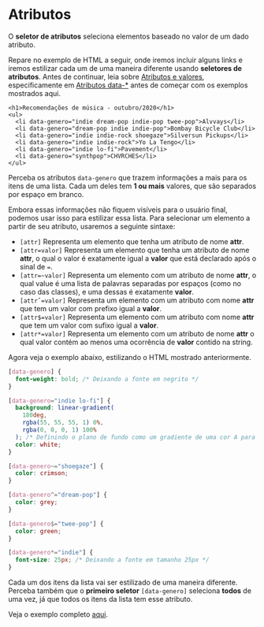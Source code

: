 # Atributos

O **seletor de atributos** seleciona elementos baseado no valor de um dado atributo.

Repare no exemplo de HTML a seguir, onde iremos incluir alguns links e iremos estilizar cada um de uma maneira diferente usando **seletores de atributos**. Antes de continuar, leia sobre [Atributos e valores](../../html/atributos-e-valores.md), especificamente em [Atributos data-\*](../../html/atributos-e-valores.md#atributos-data) antes de começar com os exemplos mostrados aqui.

```markup
<h1>Recomendações de música - outubro/2020</h1>
<ul>
  <li data-genero="indie dream-pop indie-pop twee-pop">Alvvays</li>
  <li data-genero="dream-pop indie indie-pop">Bombay Bicycle Club</li>
  <li data-genero="indie indie-rock shoegaze">Silversun Pickups</li>
  <li data-genero="indie indie-rock">Yo La Tengo</li>
  <li data-genero="indie lo-fi">Pavement</li>
  <li data-genero="synthpop">CHVRCHES</li>
</ul>
```

Perceba os atributos `data-genero` que trazem informações a mais para os itens de uma lista. Cada um deles tem **1 ou mais** valores, que são separados por espaço em branco.

Embora essas informações não fiquem visíveis para o usuário final, podemos usar isso para estilizar essa lista. Para selecionar um elemento a partir de seu atributo, usaremos a seguinte sintaxe:

* `[attr]` Representa um elemento que tenha um atributo de nome **attr**.
* `[attr=valor]` Representa um elemento que tenha um atributo de nome **attr**, o qual o valor é exatamente igual a **valor** que está declarado após o sinal de `=`.
* `[attr=~valor]` Representa um elemento com um atributo de nome **attr**, o qual value é uma lista de palavras separadas por espaços (como no caso das classes), e uma dessas é exatamente **valor**.
* `[attrˆ=valor]` Representa um elemento com um atributo com nome **attr** que tem um valor com prefixo igual a **valor**.
* `[attr$=valor]` Representa um elemento com um atributo com nome **attr** que tem um valor com sufixo igual a **valor**.
* `[attr*=valor]` Representa um elemento com um atributo de nome **attr** o qual valor contém ao menos uma ocorrência de **valor** contido na string.

Agora veja o exemplo abaixo, estilizando o HTML mostrado anteriormente.

```css
[data-genero] {
  font-weight: bold; /* Deixando a fonte em negrito */
}

[data-genero="indie lo-fi"] {
  background: linear-gradient(
    180deg,
    rgba(55, 55, 55, 1) 0%,
    rgba(0, 0, 0, 1) 100%
  ); /* Definindo o plano de fundo como um gradiente de uma cor A para uma B */
  color: white;
}

[data-genero~="shoegaze"] {
  color: crimson;
}

[data-genero^="dream-pop"] {
  color: grey;
}

[data-genero$="twee-pop"] {
  color: green;
}

[data-genero*="indie"] {
  font-size: 25px; /* Deixando a fonte em tamanho 25px */
}

```

Cada um dos itens da lista vai ser estilizado de uma maneira diferente. Perceba também que o **primeiro seletor** `[data-genero]` seleciona **todos** de uma vez, já que todos os itens da lista tem esse atributo.

Veja o exemplo completo [aqui](https://codesandbox.io/s/04-seletores-de-atributo-2ptwn).
